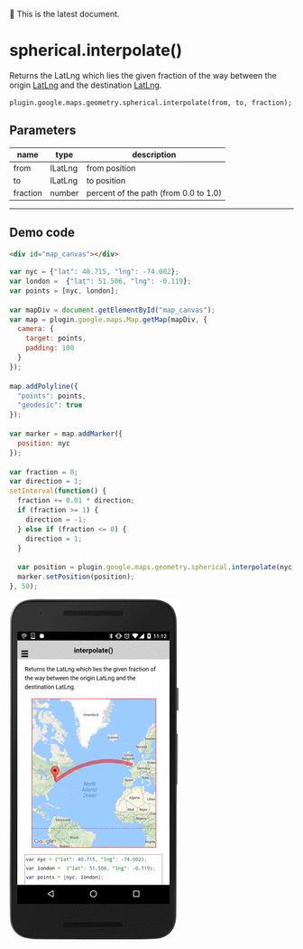 :green_heart: This is the latest document.

# spherical.interpolate()

Returns the LatLng which lies the given fraction of the way between the origin [LatLng](../../../LatLng/README.md) and the destination [LatLng](../../../LatLng/README.md).

```
plugin.google.maps.geometry.spherical.interpolate(from, to, fraction);
```

## Parameters

name           | type          | description
---------------|---------------|---------------------------------------
from           | ILatLng       | from position
to             | ILatLng       | to position
fraction       | number        | percent of the path (from 0.0 to 1.0)
-----------------------------------------------------------------------

## Demo code
```html
<div id="map_canvas"></div>
```

```js
var nyc = {"lat": 40.715, "lng": -74.002};
var london =  {"lat": 51.506, "lng": -0.119};
var points = [nyc, london];

var mapDiv = document.getElementById("map_canvas");
var map = plugin.google.maps.Map.getMap(mapDiv, {
  camera: {
    target: points,
    padding: 100
  }
});

map.addPolyline({
  "points": points,
  "geodesic": true
});

var marker = map.addMarker({
  position: nyc
});

var fraction = 0;
var direction = 1;
setInterval(function() {
  fraction += 0.01 * direction;
  if (fraction >= 1) {
    direction = -1;
  } else if (fraction <= 0) {
    direction = 1;
  }

  var position = plugin.google.maps.geometry.spherical.interpolate(nyc, london, fraction);
  marker.setPosition(position);
}, 50);


```

![](image.gif)
